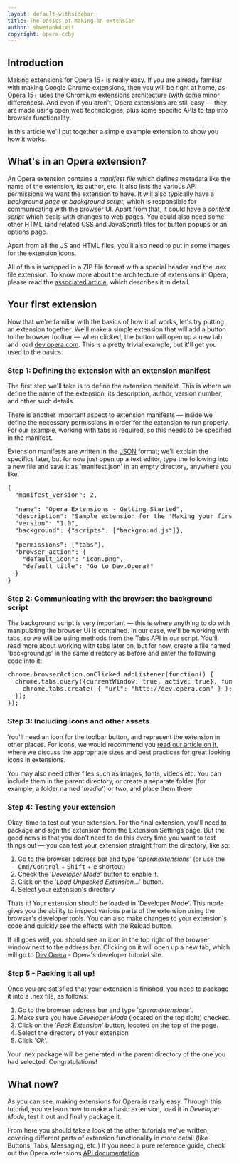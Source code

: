 ```yaml
---
layout: default-withsidebar
title: The basics of making an extension
author: shwetankdixit
copyright: opera-ccby
---
```


## Introduction

Making extensions for Opera 15+ is really easy. If you are already familiar with making Google Chrome extensions, then you will be right at home, as Opera 15+ uses the Chromium extensions architecture (with some minor differences). And even if you aren't, Opera extensions are still easy — they are made using open web technologies, plus some specific APIs to tap into browser functionality.

In this article we'll put together a simple example extension to show you how it works.

## What's in an Opera extension?

An Opera extension contains a *manifest file* which defines metadata like the name of the extension, its author, etc. It also lists the various API permissions we want the extension to have. It will also typically have a *background page* or *background script*, which is responsible for communicating with the browser UI. Apart from that, it could have a *content script* which deals with changes to web pages. You could also need some other HTML (and related CSS and JavaScript) files for button popups or an options page.

Apart from all the JS and HTML files, you'll also need to put in some images for the extension icons. 

All of this is wrapped in a ZIP file format with a special header and the .nex file extension. To know more about the architecture of extensions in Opera, please read the [associated article](tut_architecture_overview.html), which describes it in detail.

## Your first extension

Now that we're familiar with the basics of how it all works, let's try putting an extension together. We'll make a simple extension that will add a button to the browser toolbar — when clicked, the button will open up a new tab and load [dev.opera.com](http://dev.opera.com). This is a pretty trivial example, but it'll get you used to the basics.

### Step 1: Defining the extension with an extension manifest
The first step we'll take is to define the extension manifest. This is where we define the name of the extension, its description, author, version number, and other such details. 

There is another important aspect to extension manifests — inside we define the necessary permissions in order for the extension to run properly. For our example, working with tabs is required, so this needs to be specified in the manifest. 

Extension manifests are written in the [JSON](http://json.org) format; we'll explain the specifics later, but for now just open up a text editor, type the following into a new file and save it as 'manifest.json' in an empty directory, anywhere you like. 

<pre class="prettyprint">{
  "manifest_version": 2,

  "name": "Opera Extensions - Getting Started",
  "description": "Sample extension for the 'Making your first extension' article. A button will be created in the toolbar, which upon being clicked, will open a new tab which goes to Dev.Opera",
  "version": "1.0",
  "background": {"scripts": ["background.js"]},

  "permissions": ["tabs"],
  "browser_action": {
    "default_icon": "icon.png",
    "default_title": "Go to Dev.Opera!"    
  }
}</pre>

### Step 2: Communicating with the browser: the background script
The background script is very important — this is where anything to do with manipulating the browser UI is contained. In our case, we'll be working with tabs, so we will be using methods from the Tabs API in our script. You'll read more about working with tabs later on, but for now, create a file named 'background.js' in the same directory as before and enter the following code into it:

<pre class="prettyprint">
chrome.browserAction.onClicked.addListener(function() {
  chrome.tabs.query({currentWindow: true, active: true}, function(tab) {
    chrome.tabs.create( { "url": "http://dev.opera.com" } );
  });
});</pre> 

### Step 3: Including icons and other assets
You'll need an icon for the toolbar button, and represent the extension in other places. For icons, we would recommend you [read our article on it](tut_icons.html), where we discuss the appropriate sizes and best practices for great looking icons in extensions. 

You may also need other files such as images, fonts, videos etc. You can include them in the parent directory, or create a separate folder (for example, a folder named '*media*') or two, and place them there. 

### Step 4: Testing your extension
Okay, time to test out your extension. For the final extension, you'll need to package and sign the extension from the Extension Settings page. But the good news is that you don't need to do this every time you want to test things out — you can test your extension straight from the directory, like so:

1. Go to the browser address bar and type '*opera:extensions'* (or use the <kbd>Cmd/Control</kbd> + <kbd>Shift</kbd> + <kbd>e</kbd> shortcut)
2. Check the '*Developer Mode*' button to enable it. 
3. Click on the '*Load Unpacked Extension...*' button.
4. Select your extension's directory

Thats it! Your extension should be loaded in 'Developer Mode'. This mode gives you the ability to inspect various parts of the extension using the browser's developer tools. You can also make changes to your extension's code and quickly see the effects with the Reload button.

If all goes well, you should see an icon in the top right of the browser window next to the address bar. Clicking on it will open up a new tab, which will go to [Dev.Opera](http://dev.opera.com) - Opera's developer tutorial site. 

### Step 5 - Packing it all up!
Once you are satisfied that your extension is finished, you need to package it into a .nex file, as follows:

1. Go to the browser address bar and type '*opera:extensions'*.
2. Make sure you have *Developer Mode* (located on the top right) checked.
3. Click on the '*Pack Extension*' button, located on the top of the page.
4. Select the directory of your extension
5. Click '*Ok*'.

Your .nex package will be generated in the parent directory of the one you had selected. Congratulations! 

## What now?
As you can see, making extensions for Opera is really easy. Through this tutorial, you've learn how to make a basic extension, load it in *Developer Mode*, test it out and finally package it. 

From here you should take a look at the other tutorials we've written, covering different parts of extension functionality in more detail (like Buttons, Tabs, Messaging, etc.) If you need a pure reference guide, check out the Opera extensions [API documentation](index.html). 
